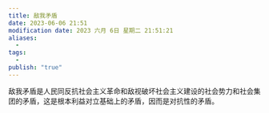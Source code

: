 ```yaml
---
title: 敌我矛盾
date: 2023-06-06 21:51
modification date: 2023 六月 6日 星期二 21:51:21
aliases:
  - 
tags:
  - 
publish: "true"
---
```


敌我矛盾是人民同反抗社会主义革命和敌视破坏社会主义建设的社会势力和社会集团的矛盾，这是根本利益对立基础上的矛盾，因而是对抗性的矛盾。